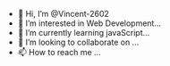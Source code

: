 - 👋 Hi, I’m @Vincent-2602
- 👀 I’m interested in  Web Development...
- 🌱 I’m currently learning javaScript...
- 💞️ I’m looking to collaborate on ...
- 📫 How to reach me ...

<!---
Vincent-2602/Vincent-2602 is a ✨ special ✨ repository because its `README.md` (this file) appears on your GitHub profile.
You can click the Preview link to take a look at your changes.
--->
